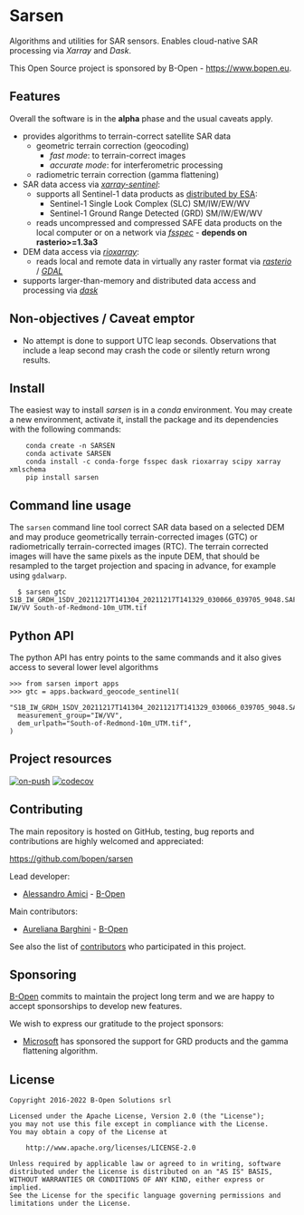 # Sarsen

Algorithms and utilities for SAR sensors. Enables cloud-native SAR processing via *Xarray* and *Dask*.

This Open Source project is sponsored by B-Open - https://www.bopen.eu.

## Features

Overall the software is in the **alpha** phase and the usual caveats apply.

- provides algorithms to terrain-correct satellite SAR data
  - geometric terrain correction (geocoding)
    - *fast mode*: to terrain-correct images
    - *accurate mode*: for interferometric processing
  - radiometric terrain correction (gamma flattening)
- SAR data access via [*xarray-sentinel*](https://github.com/bopen/xarray-sentinel):
  - supports all Sentinel-1 data products as [distributed by ESA](https://scihub.copernicus.eu/dhus/#/home):
    - Sentinel-1 Single Look Complex (SLC) SM/IW/EW/WV
    - Sentinel-1 Ground Range Detected (GRD) SM/IW/EW/WV
  - reads uncompressed and compressed SAFE data products on the local computer or
    on a network via [*fsspec*](https://filesystem-spec.readthedocs.io) - **depends on rasterio>=1.3a3**
- DEM data access via [*rioxarray*](https://corteva.github.io/rioxarray):
  - reads local and remote data in virtually any raster format via
    [*rasterio*](https://rasterio.readthedocs.io) / [*GDAL*](https://gdal.org)
- supports larger-than-memory and distributed data access and processing via [*dask*](https://dask.org)

## Non-objectives / Caveat emptor

- No attempt is done to support UTC leap seconds. Observations that include a leap second may crash the code or
  silently return wrong results.

## Install

The easiest way to install *sarsen* is in a *conda* environment.
You may create a new environment, activate it, install the package and its dependencies
with the following commands:

```shell
    conda create -n SARSEN
    conda activate SARSEN
    conda install -c conda-forge fsspec dask rioxarray scipy xarray xmlschema
    pip install sarsen
```

## Command line usage

The `sarsen` command line tool correct SAR data based on a selected DEM and may produce
geometrically terrain-corrected images (GTC) or radiometrically terrain-corrected images (RTC).
The terrain corrected images will have the same pixels as the inpute DEM, that should be resampled
to the target projection and spacing in advance, for example using `gdalwarp`.

```
  $ sarsen gtc S1B_IW_GRDH_1SDV_20211217T141304_20211217T141329_030066_039705_9048.SAFE IW/VV South-of-Redmond-10m_UTM.tif
```

## Python API

The python API has entry points to the same commands and it also gives access to several lower level
algorithms

```python-repl
>>> from sarsen import apps
>>> gtc = apps.backward_geocode_sentinel1(
  "S1B_IW_GRDH_1SDV_20211217T141304_20211217T141329_030066_039705_9048.SAFE",
  measurement_group="IW/VV",
  dem_urlpath="South-of-Redmond-10m_UTM.tif",
)
```

## Project resources

[![on-push](https://github.com/bopen/sarsen/actions/workflows/on-push.yml/badge.svg)](https://github.com/bopen/sarsen/actions/workflows/on-push.yml)
[![codecov](https://codecov.io/gh/bopen/sarsen/branch/main/graph/badge.svg?token=62S9EXDF0V)](https://codecov.io/gh/bopen/sarsen)

## Contributing

The main repository is hosted on GitHub,
testing, bug reports and contributions are highly welcomed and appreciated:

https://github.com/bopen/sarsen

Lead developer:

- [Alessandro Amici](https://github.com/alexamici) - [B-Open](https://bopen.eu)

Main contributors:

- [Aureliana Barghini](https://github.com/aurghs) - [B-Open](https://bopen.eu)

See also the list of [contributors](https://github.com/bopen/sarsen/contributors) who participated in this project.

## Sponsoring

[B-Open](https://bopen.eu) commits to maintain the project long term and we are happy to accept sponsorships to develop new features.

We wish to express our gratitude to the project sponsors:

- [Microsoft](https://microsoft.com) has sponsored the support for GRD products and the gamma flattening algorithm.

## License

```
Copyright 2016-2022 B-Open Solutions srl

Licensed under the Apache License, Version 2.0 (the "License");
you may not use this file except in compliance with the License.
You may obtain a copy of the License at

    http://www.apache.org/licenses/LICENSE-2.0

Unless required by applicable law or agreed to in writing, software
distributed under the License is distributed on an "AS IS" BASIS,
WITHOUT WARRANTIES OR CONDITIONS OF ANY KIND, either express or implied.
See the License for the specific language governing permissions and
limitations under the License.
```
